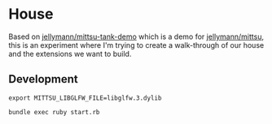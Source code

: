 # House

Based on [jellymann/mittsu-tank-demo](https://github.com/jellymann/mittsu-tank-demo) which is a demo for [jellymann/mittsu](https://github.com/jellymann/mittsu), this is an experiment where I'm trying to create a walk-through of our house and the extensions we want to build.

## Development

`export MITTSU_LIBGLFW_FILE=libglfw.3.dylib`

`bundle exec ruby start.rb`
